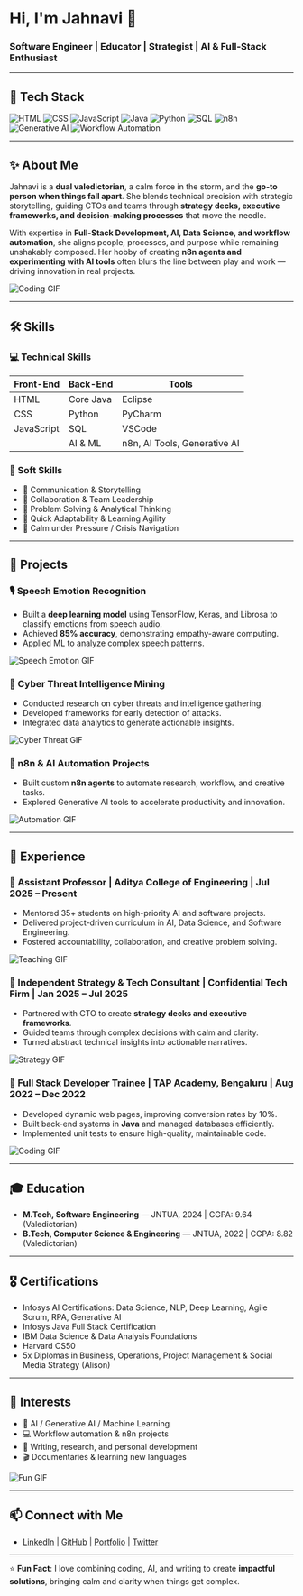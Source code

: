 # Hi, I'm Jahnavi 👋  
### Software Engineer | Educator | Strategist | AI & Full-Stack Enthusiast

---

## 🔧 Tech Stack

![HTML](https://img.shields.io/badge/HTML-E34F26?style=flat&logo=html5&logoColor=white)
![CSS](https://img.shields.io/badge/CSS-1572B6?style=flat&logo=css3&logoColor=white)
![JavaScript](https://img.shields.io/badge/JavaScript-F7DF1E?style=flat&logo=javascript&logoColor=black)
![Java](https://img.shields.io/badge/Java-007396?style=flat&logo=java&logoColor=white)
![Python](https://img.shields.io/badge/Python-3776AB?style=flat&logo=python&logoColor=white)
![SQL](https://img.shields.io/badge/SQL-4479A1?style=flat&logo=mysql&logoColor=white)
![n8n](https://img.shields.io/badge/n8n-000000?style=flat&logo=n8n&logoColor=white)
![Generative AI](https://img.shields.io/badge/Generative%20AI-FF6F61?style=flat&logo=artstation&logoColor=white)
![Workflow Automation](https://img.shields.io/badge/Workflow%20Automation-1DB954?style=flat&logo=zapier&logoColor=white)

---

## ✨ About Me
Jahnavi is a **dual valedictorian**, a calm force in the storm, and the **go-to person when things fall apart**. She blends technical precision with strategic storytelling, guiding CTOs and teams through **strategy decks, executive frameworks, and decision-making processes** that move the needle.  

With expertise in **Full-Stack Development, AI, Data Science, and workflow automation**, she aligns people, processes, and purpose while remaining unshakably composed. Her hobby of creating **n8n agents and experimenting with AI tools** often blurs the line between play and work — driving innovation in real projects.  

![Coding GIF](https://media.giphy.com/media/qgQUggAC3Pfv687qPC/giphy.gif)

---

## 🛠 Skills

### 💻 Technical Skills
| Front-End | Back-End | Tools |
|-----------|----------|-------|
| HTML      | Core Java |  Eclipse |
| CSS       | Python   |  PyCharm |
| JavaScript| SQL      |  VSCode |
|           | AI & ML  | n8n, AI Tools, Generative AI |

### 🤝 Soft Skills
- 📝 Communication & Storytelling  
- 🔄 Collaboration & Team Leadership  
- 🧠 Problem Solving & Analytical Thinking  
- 🚀 Quick Adaptability & Learning Agility  
- 🧘 Calm under Pressure / Crisis Navigation  

---

## 📌 Projects

### 🎙 Speech Emotion Recognition
- Built a **deep learning model** using TensorFlow, Keras, and Librosa to classify emotions from speech audio.  
- Achieved **85% accuracy**, demonstrating empathy-aware computing.  
- Applied ML to analyze complex speech patterns.  

![Speech Emotion GIF](https://media.giphy.com/media/PxSFAnuubLkSA/giphy.gif)

### 🔐 Cyber Threat Intelligence Mining
- Conducted research on cyber threats and intelligence gathering.  
- Developed frameworks for early detection of attacks.  
- Integrated data analytics to generate actionable insights.  

![Cyber Threat GIF](https://media.giphy.com/media/RDZo7znAdn2u7sAcWH/giphy.gif)

### 🤖 n8n & AI Automation Projects
- Built custom **n8n agents** to automate research, workflow, and creative tasks.  
- Explored Generative AI tools to accelerate productivity and innovation.  

![Automation GIF](https://media.giphy.com/media/v1.Y2lkPWVjZjA1ZTQ3cmJnNnBybXdjNWNzd2lyZzRwdmh2c2VnMmV1M3QzYjF5MjRmOWVtayZlcD12MV9naWZzX3NlYXJjaCZjdD1n/4H3Ii5eLChYul9p7NL/giphy.gif)

---

## 💼 Experience

### 🔹 Assistant Professor | Aditya College of Engineering | Jul 2025 – Present
- Mentored 35+ students on high-priority AI and software projects.  
- Delivered project-driven curriculum in AI, Data Science, and Software Engineering.  
- Fostered accountability, collaboration, and creative problem solving.  

![Teaching GIF](https://media.giphy.com/media/v1.Y2lkPTc5MGI3NjExMmlubHd1bWVnbHloOHI2eWU2aWoxYWtnNzRwd3BydnpoYmE2Mmk1NCZlcD12MV9naWZzX3NlYXJjaCZjdD1n/GfHDdZDCSac7EMnXO5/giphy.gif)

### 🔹 Independent Strategy & Tech Consultant | Confidential Tech Firm | Jan 2025 – Jul 2025
- Partnered with CTO to create **strategy decks and executive frameworks**.  
- Guided teams through complex decisions with calm and clarity.  
- Turned abstract technical insights into actionable narratives.  

![Strategy GIF](https://media.giphy.com/media/v1.Y2lkPWVjZjA1ZTQ3dm1qMzNhbXpxODJkbHo4YWhrbDZpZmFybHU0OW1uajlqOGd0MDZydyZlcD12MV9naWZzX3NlYXJjaCZjdD1n/ePeRrnyoTnWNK3Zalx/giphy.gif)

### 🔹 Full Stack Developer Trainee | TAP Academy, Bengaluru | Aug 2022 – Dec 2022
- Developed dynamic web pages, improving conversion rates by 10%.  
- Built back-end systems in **Java** and managed databases efficiently.  
- Implemented unit tests to ensure high-quality, maintainable code.  

![Coding GIF](https://media.giphy.com/media/v1.Y2lkPTc5MGI3NjExNzJpcDNrN3owZWkwYmg3ZnBndzBrcXNvY3I2MWNtOG83cHpvNjF6ZiZlcD12MV9naWZzX3NlYXJjaCZjdD1n/vZu2VmycJ890tP5IdH/giphy.gif)

---

## 🎓 Education

- **M.Tech, Software Engineering** — JNTUA, 2024 | CGPA: 9.64 (Valedictorian)  
- **B.Tech, Computer Science & Engineering** — JNTUA, 2022 | CGPA: 8.82 (Valedictorian)  

---

## 🎖 Certifications

- Infosys AI Certifications: Data Science, NLP, Deep Learning, Agile Scrum, RPA, Generative AI  
- Infosys Java Full Stack Certification  
- IBM Data Science & Data Analysis Foundations  
- Harvard CS50  
- 5x Diplomas in Business, Operations, Project Management & Social Media Strategy (Alison)  

---

## 🎯 Interests
- 🤖 AI / Generative AI / Machine Learning  
- 💻 Workflow automation & n8n projects  
- 📝 Writing, research, and personal development  
- 🎬 Documentaries & learning new languages  

![Fun GIF](https://media.giphy.com/media/v1.Y2lkPWVjZjA1ZTQ3c2dnc2h1eWVmeW9peHk0aGJnZm1kbXd6NXo3aTZyNTJ1c25lcTdyMiZlcD12MV9naWZzX3NlYXJjaCZjdD1n/xjy4lpGsKdKk5FAAfr/giphy.gif)

---

## 📫 Connect with Me
- [LinkedIn](#) | [GitHub](#) | [Portfolio](#) | [Twitter](#)

---

⭐ **Fun Fact**: I love combining coding, AI, and writing to create **impactful solutions**, bringing calm and clarity when things get complex.
